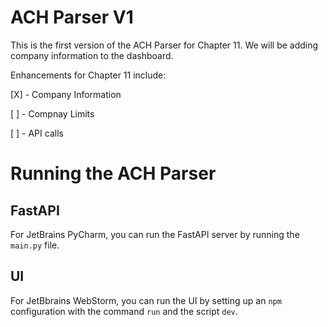 # ACH Parser V1

This is the first version of the ACH Parser for Chapter 11. We will be adding company information to the dashboard.

Enhancements for Chapter 11 include:

[X] - Company Information

[ ] - Compnay Limits

[ ] - API calls

# Running the ACH Parser

## FastAPI

For JetBrains PyCharm, you can run the FastAPI server by running the `main.py` file.

## UI 

For JetBbrains WebStorm, you can run the UI by setting up an `npm` configuration with the command `run` and 
the script `dev`. 